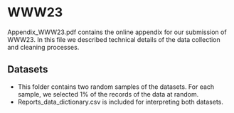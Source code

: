 # WWW23
Appendix_WWW23.pdf contains the online appendix for our submission of WWW23. In this file we described technical details of the data
collection and cleaning processes.
## Datasets
- This folder contains two random samples of the datasets. For each sample, we selected 1% of the records of the data at random.
- Reports_data_dictionary.csv is included for interpreting both datasets.
